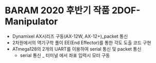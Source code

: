 # BARAM 2020 후반기 작품 2DOF-Manipulator
* Dynamixel AX시리즈 구동(AX-12W, AX-12+)_packet 통신
* 2차원에서의 역기구학 풀이 EE(End Effector)를 통한 각도 도출 코드 구현
* ATmega128의 2개의 UART를 이용하여 serial 통신 및 packet 통신
  - serial 통신 _ 터미널 에서 좌표 입력시 모터 구동
  
    
